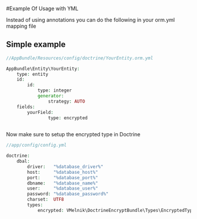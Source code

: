 #Example Of Usage with YML

Instead of using annotations you can do the following in your orm.yml mapping file

## Simple example
```php
//AppBundle/Resources/config/doctrine/YourEntity.orm.yml

AppBundle\Entity\YourEntity:
    type: entity
    id:
        id:
            type: integer
            generator:
                strategy: AUTO
    fields:
        yourField:
                type: encrypted
                
```

Now make sure to setup the encrypted type in Doctrine

```php
//app/config/config.yml

doctrine:
    dbal:
        driver:   "%database_driver%"
        host:     "%database_host%"
        port:     "%database_port%"
        dbname:   "%database_name%"
        user:     "%database_user%"
        password: "%database_password%"
        charset:  UTF8
        types:
            encrypted: VMelnik\DoctrineEncryptBundle\Types\EncryptedType
